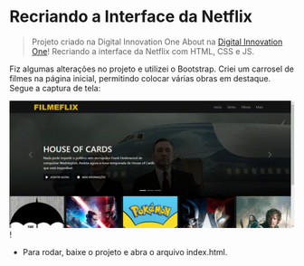 # Recriando a Interface da Netflix

> Projeto criado na Digital Innovation One About na [Digital Innovation One](https://digitalinnovation.one/)! Recriando a interface da Netflix com HTML, CSS e JS.

Fiz algumas alterações no projeto e utilizei o Bootstrap. Criei um carrosel de filmes na página inicial, permitindo colocar várias obras em destaque. Segue a captura de tela: 

![captura de tela do projeto](screen.gif)!

- Para rodar, baixe o projeto e abra o arquivo index.html.


